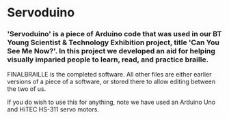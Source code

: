 # Servoduino

### 'Servoduino' is a piece of Arduino code that was used in our BT Young Scientist & Technology Exhibition project, title 'Can You See Me Now?'. In this project we developed an aid for helping visually imparied people to learn, read, and practice braille.

FINALBRAILLE is the completed software. 
All other files are either earlier versions of a piece of a software, or stored there to allow editing between the two of us.

If you do wish to use this for anything, note we have used an Arduino Uno and HiTEC HS-311 servo motors.
